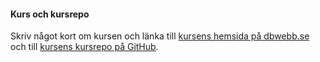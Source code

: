 #### Kurs och kursrepo

Skriv något kort om kursen och länka till [kursens hemsida på dbwebb.se](https://dbwebb.se/kurser/oophp-v5) och till [kursens kursrepo på GitHub](https://github.com/jomi19/oophphredovisa).
